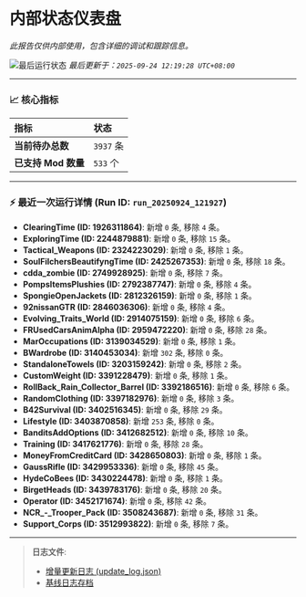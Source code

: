 # 内部状态仪表盘

*此报告仅供内部使用，包含详细的调试和跟踪信息。*

![最后运行状态](https://img.shields.io/badge/Last%20Run-Success-green)
*最后更新于：`2025-09-24 12:19:28 UTC+08:00`*

---

### 📈 **核心指标**

| 指标 | 状态 |
| :--- | :--- |
| **当前待办总数** | ``3937`` 条 |
| **已支持 Mod 数量** | ``533`` 个 |

---

### ⚡ **最近一次运行详情 (Run ID: ``run_20250924_121927``)**

*   **ClearingTime (ID: 1926311864)**: 新增 `0` 条, 移除 `4` 条。
*   **ExploringTime (ID: 2244879881)**: 新增 `0` 条, 移除 `15` 条。
*   **Tactical_Weapons (ID: 2324223029)**: 新增 `0` 条, 移除 `1` 条。
*   **SoulFilchersBeautifyngTime (ID: 2425267353)**: 新增 `0` 条, 移除 `18` 条。
*   **cdda_zombie (ID: 2749928925)**: 新增 `0` 条, 移除 `7` 条。
*   **PompsItemsPlushies (ID: 2792387747)**: 新增 `0` 条, 移除 `4` 条。
*   **SpongieOpenJackets (ID: 2812326159)**: 新增 `0` 条, 移除 `1` 条。
*   **92nissanGTR (ID: 2846036306)**: 新增 `0` 条, 移除 `4` 条。
*   **Evolving_Traits_World (ID: 2914075159)**: 新增 `0` 条, 移除 `6` 条。
*   **FRUsedCarsAnimAlpha (ID: 2959472220)**: 新增 `0` 条, 移除 `28` 条。
*   **MarOccupations (ID: 3139034529)**: 新增 `0` 条, 移除 `1` 条。
*   **BWardrobe (ID: 3140453034)**: 新增 `302` 条, 移除 `0` 条。
*   **StandaloneTowels (ID: 3203159242)**: 新增 `0` 条, 移除 `2` 条。
*   **CustomWeight (ID: 3391228479)**: 新增 `0` 条, 移除 `1` 条。
*   **RollBack_Rain_Collector_Barrel (ID: 3392186516)**: 新增 `0` 条, 移除 `6` 条。
*   **RandomClothing (ID: 3397182976)**: 新增 `0` 条, 移除 `3` 条。
*   **B42Survival (ID: 3402516345)**: 新增 `0` 条, 移除 `29` 条。
*   **Lifestyle (ID: 3403870858)**: 新增 `253` 条, 移除 `0` 条。
*   **BanditsAddOptions (ID: 3412682512)**: 新增 `0` 条, 移除 `10` 条。
*   **Training (ID: 3417621776)**: 新增 `0` 条, 移除 `28` 条。
*   **MoneyFromCreditCard (ID: 3428650803)**: 新增 `0` 条, 移除 `1` 条。
*   **GaussRifle (ID: 3429953336)**: 新增 `0` 条, 移除 `45` 条。
*   **HydeCoBees (ID: 3430224478)**: 新增 `0` 条, 移除 `1` 条。
*   **BirgetHeads (ID: 3439783176)**: 新增 `0` 条, 移除 `20` 条。
*   **Operator (ID: 3452171674)**: 新增 `0` 条, 移除 `42` 条。
*   **NCR_-_Trooper_Pack (ID: 3508243687)**: 新增 `0` 条, 移除 `31` 条。
*   **Support_Corps (ID: 3512993822)**: 新增 `0` 条, 移除 `7` 条。

---

> **日志文件**:
> *   [增量更新日志 (update_log.json)](../data/logs/update_log.json)
> *   [基线日志存档](../data/logs/archive/)
